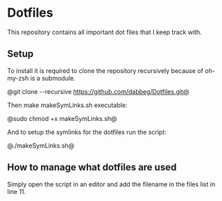 # Dotfiles
This repository contains all important dot files that I keep track with.

## Setup
To install it is required to clone the repository recursively because of oh-my-zsh is a submodule.

@git clone --recursive https://github.com/dabbeg/Dotfiles.git@

Then make makeSymLinks.sh executable:

@sudo chmod +x makeSymLinks.sh@

And to setup the symlinks for the dotfiles run the script:

@./makeSymLinks.sh@

## How to manage what dotfiles are used
Simply open the script in an editor and add the filename in the files list in line 11.
